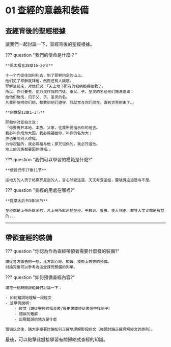 # 01 查經的意義和裝備

## 查經背後的聖經根據

讓我們一起討論一下，查經背後的聖經根據。

??? question "我們的使命是什麼？"

    **馬太福音28章16-20节**

    十一个门徒往加利利去，到了耶稣约定的山上。
    他们见了耶稣就拜他，然而还有人疑惑。
    耶稣进前来，对他们说：「天上地下所有的权柄都赐给我了。
    所以，你们要去，使万民作我的门徒，奉父、子、圣灵的名给他们施洗或译：
    给他们施洗，归于父、子、圣灵的名。
    凡我所吩咐你们的，都教训他们遵守，我就常与你们同在，直到世界的末了。」

    **创世記12章1-3节**

    耶和华对亚伯兰说：
    「你要离开本地、本族、父家，往我所要指示你的地去。
    我必叫你成为大国。我必赐福给你，叫你的名为大；
    你也要叫别人得福。
    为你祝福的，我必赐福与他；那咒诅你的，我必咒诅他。
    地上的万族都要因你得福。」

??? question "我們可以學習的模範是什麼?"

    **使徒行传17章11节**

    这地方的人贤于帖撒罗尼迦的人，甘心领受这道，天天考查圣经，要晓得这道是与不是。

??? question "查經的用處在哪裡?"

    **提摩太后书3章16节**

    圣经都是上帝所默示的，凡上帝所默示的圣经，于教训、督责、使人归正、教导人学义都是有益的...

-----

## 帶領查經的裝備

??? question "你認為作為查經帶領者需要什麼樣的裝備?"

    請從各方面去想一想，比方說心理、知識、技術上等等的預備。
    討論完後可以參考為這堂課而預備的列單。

??? question "如何預備查經內容?"

    請花一點時間跟組員們討論一下：

    - 如何錯誤地理解一段經文
    - 並舉例說明：
        - 經文（請從聖經的福音書/歷史書或使徒書信中找例子）
        - 錯誤的理解
        - 出現錯誤的地方是什麼

    預備玩之後，請大家接著討論如何正確地理解那段經文（強調討論正確理解經文的原則）。

最後，可以點擊此鏈接學習有關歸納式查經的知識。
